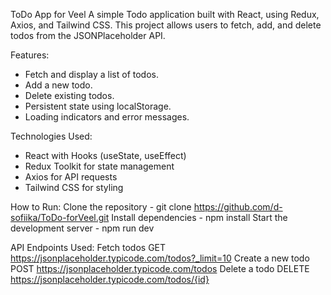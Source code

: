 ToDo App for Veel
A simple Todo application built with React, using Redux, Axios, and Tailwind CSS. This project allows users to fetch, add, and delete todos from the JSONPlaceholder API.

Features:

- Fetch and display a list of todos.
- Add a new todo.
- Delete existing todos.
- Persistent state using localStorage.
- Loading indicators and error messages.

Technologies Used:

- React with Hooks (useState, useEffect)
- Redux Toolkit for state management
- Axios for API requests
- Tailwind CSS for styling

How to Run:
Clone the repository - git clone https://github.com/d-sofiika/ToDo-forVeel.git
Install dependencies - npm install
Start the development server - npm run dev

API Endpoints Used:
Fetch todos GET https://jsonplaceholder.typicode.com/todos?_limit=10
Create a new todo POST https://jsonplaceholder.typicode.com/todos
Delete a todo DELETE https://jsonplaceholder.typicode.com/todos/{id}
